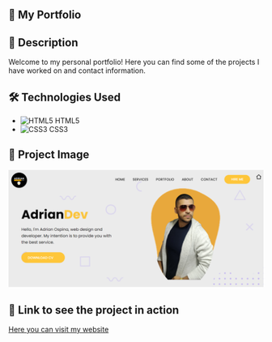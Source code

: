 ## :rocket: My Portfolio

## :page_with_curl: Description

Welcome to my personal portfolio! Here you can find some of the projects I have worked on and contact information.

## :hammer_and_wrench: Technologies Used

- ![HTML5](https://img.icons8.com/color/48/000000/html-5--v1.png) HTML5
- ![CSS3](https://img.icons8.com/color/48/000000/css3.png) CSS3

## :camera_flash: Project Image

![My Project](/images/MyPortfolio.PNG)

## :link: Link to see the project in action

[Here you can visit my website](https://my-portfolio-adrian-dev.netlify.app/)
